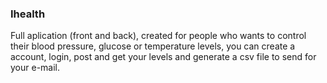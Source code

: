 ### Ihealth
Full aplication (front and back), created for people who wants to control their blood pressure, glucose or temperature levels, you can create a account, login, post and get your levels and generate a csv file to send for your e-mail.

